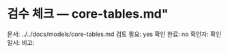 # 검수 체크 — core-tables.md"
문서: ../../docs/models/core-tables.md
검토 필요: yes
확인 완료: no
확인자:
확인 일시:
비고:
